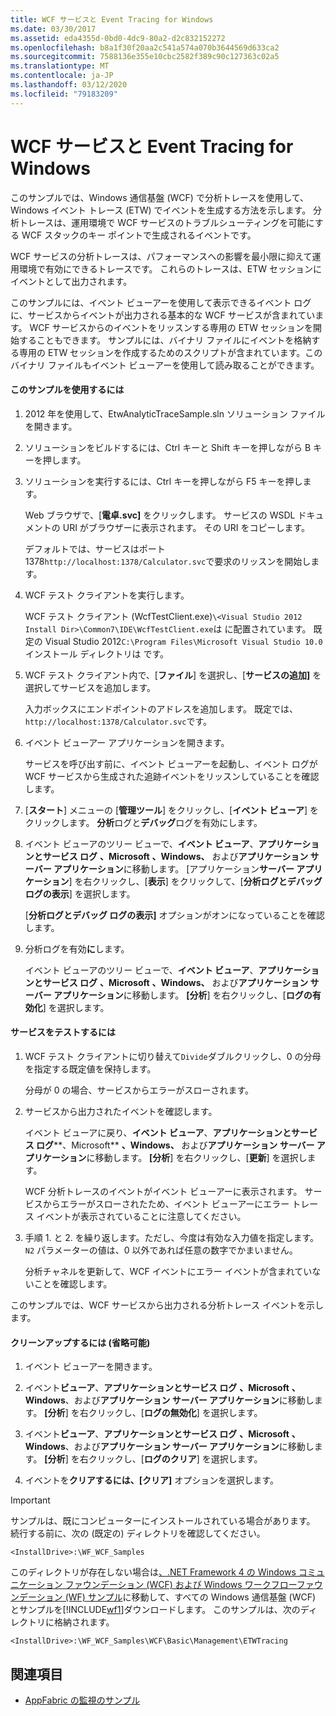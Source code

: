 ```yaml
---
title: WCF サービスと Event Tracing for Windows
ms.date: 03/30/2017
ms.assetid: eda4355d-0bd0-4dc9-80a2-d2c832152272
ms.openlocfilehash: b8a1f30f20aa2c541a574a070b3644569d633ca2
ms.sourcegitcommit: 7588136e355e10cbc2582f389c90c127363c02a5
ms.translationtype: MT
ms.contentlocale: ja-JP
ms.lasthandoff: 03/12/2020
ms.locfileid: "79183209"
---
```

# <a name="wcf-services-and-event-tracing-for-windows"></a>WCF サービスと Event Tracing for Windows
このサンプルでは、Windows 通信基盤 (WCF) で分析トレースを使用して、Windows イベント トレース (ETW) でイベントを生成する方法を示します。 分析トレースは、運用環境で WCF サービスのトラブルシューティングを可能にする WCF スタックのキー ポイントで生成されるイベントです。

 WCF サービスの分析トレースは、パフォーマンスへの影響を最小限に抑えて運用環境で有効にできるトレースです。 これらのトレースは、ETW セッションにイベントとして出力されます。

 このサンプルには、イベント ビューアーを使用して表示できるイベント ログに、サービスからイベントが出力される基本的な WCF サービスが含まれています。 WCF サービスからのイベントをリッスンする専用の ETW セッションを開始することもできます。 サンプルには、バイナリ ファイルにイベントを格納する専用の ETW セッションを作成するためのスクリプトが含まれています。このバイナリ ファイルもイベント ビューアーを使用して読み取ることができます。

#### <a name="to-use-this-sample"></a>このサンプルを使用するには

1. 2012 年を使用して、EtwAnalyticTraceSample.sln ソリューション ファイルを開きます。

2. ソリューションをビルドするには、Ctrl キーと Shift キーを押しながら B キーを押します。

3. ソリューションを実行するには、Ctrl キーを押しながら F5 キーを押します。

     Web ブラウザで、[**電卓.svc]** をクリックします。 サービスの WSDL ドキュメントの URI がブラウザーに表示されます。 その URI をコピーします。

     デフォルトでは、サービスはポート 1378`http://localhost:1378/Calculator.svc`で要求のリッスンを開始します。

4. WCF テスト クライアントを実行します。

     WCF テスト クライアント (WcfTestClient.exe)`\<Visual Studio 2012 Install Dir>\Common7\IDE\WcfTestClient.exe`は に配置されています。  既定の Visual Studio 2012`C:\Program Files\Microsoft Visual Studio 10.0`インストール ディレクトリは です。

5. WCF テスト クライアント内で、[**ファイル**] を選択し、[**サービスの追加]** を選択してサービスを追加します。

     入力ボックスにエンドポイントのアドレスを追加します。 既定では、 `http://localhost:1378/Calculator.svc`です。

6. イベント ビューアー アプリケーションを開きます。

     サービスを呼び出す前に、イベント ビューアーを起動し、イベント ログが WCF サービスから生成された追跡イベントをリッスンしていることを確認します。

7. [**スタート**] メニューの [**管理ツール**] をクリックし、[**イベント ビューア**] をクリックします。  **分析**ログと**デバッグ**ログを有効にします。

8. イベント ビューアのツリー ビューで、**イベント ビューア**、**アプリケーションとサービス ログ** **、Microsoft** **、Windows、** および**アプリケーション サーバー アプリケーション**に移動します。 [アプリケーション**サーバー アプリケーション**] を右クリックし、[**表示**] をクリックして、[**分析ログとデバッグ ログの表示**] を選択します。

     [**分析ログとデバッグ ログの表示]** オプションがオンになっていることを確認します。

9. 分析ログを有効**に**します。

     イベント ビューアのツリー ビューで、**イベント ビューア**、**アプリケーションとサービス ログ** **、Microsoft** **、Windows、** および**アプリケーション サーバー アプリケーション**に移動します。 **[分析**] を右クリックし、[**ログの有効化**] を選択します。

#### <a name="to-test-the-service"></a>サービスをテストするには

1. WCF テスト クライアントに切り替えて`Divide`ダブルクリックし、0 の分母を指定する既定値を保持します。

     分母が 0 の場合、サービスからエラーがスローされます。

2. サービスから出力されたイベントを確認します。

     イベント ビューアに戻り、**イベント ビューア**、**アプリケーションとサービス ログ****、Microsoft** **、Windows、** および**アプリケーション サーバー アプリケーション**に移動します。 **[分析**] を右クリックし、[**更新**] を選択します。

     WCF 分析トレースのイベントがイベント ビューアーに表示されます。 サービスからエラーがスローされたため、イベント ビューアーにエラー トレース イベントが表示されていることに注意してください。

3. 手順 1. と 2. を繰り返します。ただし、今度は有効な入力値を指定します。 `N2` パラメーターの値は、0 以外であれば任意の数字でかまいません。

     分析チャネルを更新して、WCF イベントにエラー イベントが含まれていないことを確認します。

 このサンプルでは、WCF サービスから出力される分析トレース イベントを示します。

#### <a name="to-cleanup-optional"></a>クリーンアップするには (省略可能)

1. イベント ビューアーを開きます。

2. イベント**ビューア**、**アプリケーションとサービス ログ** **、Microsoft** **、Windows**、および**アプリケーション サーバー アプリケーション**に移動します。 **[分析**] を右クリックし、[**ログの無効化**] を選択します。

3. イベント**ビューア**、**アプリケーションとサービス ログ** **、Microsoft** **、Windows**、および**アプリケーション サーバー アプリケーション**に移動します。 **[分析**] を右クリックし、[**ログのクリア**] を選択します。

4. イベントを**クリアするには、[クリア]** オプションを選択します。

> [!IMPORTANT]
> サンプルは、既にコンピューターにインストールされている場合があります。 続行する前に、次の (既定の) ディレクトリを確認してください。  
>
> `<InstallDrive>:\WF_WCF_Samples`  
>
> このディレクトリが存在しない場合は[、.NET Framework 4 の Windows コミュニケーション ファウンデーション (WCF) および Windows ワークフローファウンデーション (WF) サンプル](https://www.microsoft.com/download/details.aspx?id=21459)に移動して、すべての Windows 通信基盤 (WCF) とサンプルを[!INCLUDE[wf1](../../../../includes/wf1-md.md)]ダウンロードします。 このサンプルは、次のディレクトリに格納されます。  
>
> `<InstallDrive>:\WF_WCF_Samples\WCF\Basic\Management\ETWTracing`  
  
## <a name="see-also"></a>関連項目

- [AppFabric の監視のサンプル](https://docs.microsoft.com/previous-versions/appfabric/ff383407(v=azure.10))
